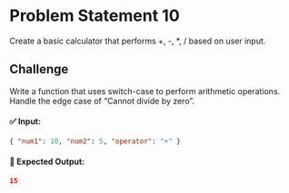 # Problem Statement 10

Create a basic calculator that performs +, -, \*, / based on user input.

## Challenge

Write a function that uses switch-case to perform arithmetic operations. Handle the edge case of “Cannot divide by zero”.

#### ✅ Input:

```json
{ "num1": 10, "num2": 5, "operator": "+" }
```

#### 🎯 Expected Output:

```json
15
```
